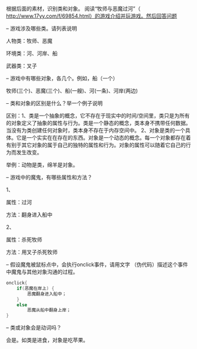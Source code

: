 根据后面的素材，识别类和对象。 阅读“牧师与恶魔过河”（ http://www.17yy.com/f/69854.html）的游戏介绍并玩游戏。然后回答问题 

– 游戏涉及哪些类。请列表说明 

人物类：牧师、恶魔

环境类：河、河岸、船

武器类：叉子

– 游戏中有哪些对象，各几个。例如，船（一个） 

牧师(三个)、恶魔(三个)、船(一艘)、河(一条)、河岸(两边)

– 类和对象的区别是什么？举一个例子说明 

区别：1、类是一个抽象的概念，它不存在于现实中的时间/空间里，类只是为所有的对象定义了抽象的属性与行为。类是一个静态的概念，类本身不携带任何数据。当没有为类创建任何对象时，类本身不存在于内存空间中。
2、对象是类的一个具体。它是一个实实在在存在的东西。对象是一个动态的概念。每一个对象都存在着有别于其它对象的属于自己的独特的属性和行为。对象的属性可以随着它自己的行为而发生改变。 

举例：动物是类，绵羊是对象。

– 游戏中的魔鬼，有哪些属性和方法？ 

1、

属性：过河

方法：翻身进入船中

2、

属性：杀死牧师

方法：用叉子杀死牧师

– 假设魔鬼被鼠标点中，会执行onclick事件，请用文字 （伪代码）描述这个事件中魔鬼与其他对象沟通的过程。

```c
onclick{
    if(恶魔在岸上) {
        恶魔翻身进入船中；
    }
    else
        恶魔从船中翻身上岸；
}

```

– 类或对象会是动词吗？

会是。如类是进食，对象是吃苹果。

